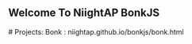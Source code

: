 ## Welcome To NiightAP BonkJS

<title> NiightAP </title>
# Projects:
Bonk : niightap.github.io/bonkjs/bonk.html

